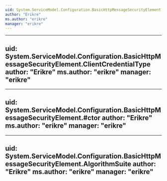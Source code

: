 ```yaml
---
uid: System.ServiceModel.Configuration.BasicHttpMessageSecurityElement
author: "Erikre"
ms.author: "erikre"
manager: "erikre"
---
```


---
uid: System.ServiceModel.Configuration.BasicHttpMessageSecurityElement.ClientCredentialType
author: "Erikre"
ms.author: "erikre"
manager: "erikre"
---

---
uid: System.ServiceModel.Configuration.BasicHttpMessageSecurityElement.#ctor
author: "Erikre"
ms.author: "erikre"
manager: "erikre"
---

---
uid: System.ServiceModel.Configuration.BasicHttpMessageSecurityElement.AlgorithmSuite
author: "Erikre"
ms.author: "erikre"
manager: "erikre"
---
